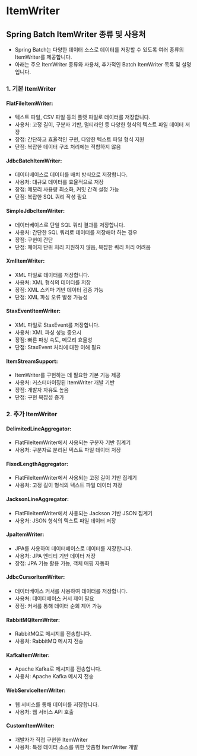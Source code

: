 # ItemWriter

## Spring Batch ItemWriter 종류 및 사용처

- Spring Batch는 다양한 데이터 소스로 데이터를 저장할 수 있도록 여러 종류의 ItemWriter를 제공합니다. 
- 아래는 주요 ItemWriter 종류와 사용처, 추가적인 Batch ItemWriter 목록 및 설명입니다.

### 1. 기본 ItemWriter

#### FlatFileItemWriter: 

- 텍스트 파일, CSV 파일 등의 플랫 파일로 데이터를 저장합니다.
- 사용처: 고정 길이, 구분자 기반, 멀티라인 등 다양한 형식의 텍스트 파일 데이터 저장
- 장점: 간단하고 효율적인 구현, 다양한 텍스트 파일 형식 지원
- 단점: 복잡한 데이터 구조 처리에는 적합하지 않음

#### JdbcBatchItemWriter: 

- 데이터베이스로 데이터를 배치 방식으로 저장합니다.
- 사용처: 대규모 데이터를 효율적으로 저장
- 장점: 메모리 사용량 최소화, 커밋 간격 설정 가능
- 단점: 복잡한 SQL 쿼리 작성 필요

#### SimpleJdbcItemWriter: 

- 데이터베이스로 단일 SQL 쿼리 결과를 저장합니다.
- 사용처: 간단한 SQL 쿼리로 데이터를 저장해야 하는 경우
- 장점: 구현이 간단
- 단점: 페이지 단위 처리 지원하지 않음, 복잡한 쿼리 처리 어려움

#### XmlItemWriter: 

- XML 파일로 데이터를 저장합니다.
- 사용처: XML 형식의 데이터를 저장
- 장점: XML 스키마 기반 데이터 검증 가능
- 단점: XML 파싱 오류 발생 가능성

#### StaxEventItemWriter: 

- XML 파일로 StaxEvent를 저장합니다.
- 사용처: XML 파싱 성능 중요시
- 장점: 빠른 파싱 속도, 메모리 효율성
- 단점: StaxEvent 처리에 대한 이해 필요

#### ItemStreamSupport: 

- ItemWriter를 구현하는 데 필요한 기본 기능 제공
- 사용처: 커스터마이징된 ItemWriter 개발 기반
- 장점: 개발자 자유도 높음
- 단점: 구현 복잡성 증가

### 2. 추가 ItemWriter

#### DelimitedLineAggregator: 
  
- FlatFileItemWriter에서 사용되는 구분자 기반 집계기
- 사용처: 구분자로 분리된 텍스트 파일 데이터 저장

#### FixedLengthAggregator: 

- FlatFileItemWriter에서 사용되는 고정 길이 기반 집계기
- 사용처: 고정 길이 형식의 텍스트 파일 데이터 저장

#### JacksonLineAggregator: 

- FlatFileItemWriter에서 사용되는 Jackson 기반 JSON 집계기
- 사용처: JSON 형식의 텍스트 파일 데이터 저장

#### JpaItemWriter: 

- JPA를 사용하여 데이터베이스로 데이터를 저장합니다.
- 사용처: JPA 엔티티 기반 데이터 저장
- 장점: JPA 기능 활용 가능, 객체 매핑 자동화

#### JdbcCursorItemWriter: 

- 데이터베이스 커서를 사용하여 데이터를 저장합니다.
- 사용처: 데이터베이스 커서 제어 필요
- 장점: 커서를 통해 데이터 순회 제어 가능

#### RabbitMQItemWriter: 

- RabbitMQ로 메시지를 전송합니다.
- 사용처: RabbitMQ 메시지 전송

#### KafkaItemWriter: 

- Apache Kafka로 메시지를 전송합니다.
- 사용처: Apache Kafka 메시지 전송

#### WebServiceItemWriter: 

- 웹 서비스를 통해 데이터를 저장합니다.
- 사용처: 웹 서비스 API 호출

#### CustomItemWriter: 

- 개발자가 직접 구현한 ItemWriter
- 사용처: 특정 데이터 소스를 위한 맞춤형 ItemWriter 개발

